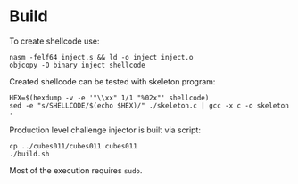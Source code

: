 # Build

To create shellcode use:
```
nasm -felf64 inject.s && ld -o inject inject.o
objcopy -O binary inject shellcode
```

Created shellcode can be tested with skeleton program:
```
HEX=$(hexdump -v -e '"\\xx" 1/1 "%02x"' shellcode)
sed -e "s/SHELLCODE/$(echo $HEX)/" ./skeleton.c | gcc -x c -o skeleton -
```

Production level challenge injector is built via script:
```
cp ../cubes011/cubes011 cubes011
./build.sh
```

Most of the execution requires `sudo`. 
